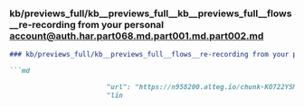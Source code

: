 ### kb/previews_full/kb__previews_full__kb__previews_full__flows__re-recording from your personal account@auth.har.part068.md.part001.md.part002.md

```md
### kb/previews_full/kb__previews_full__flows__re-recording from your personal account@auth.har.part068.md.part001.md (part 002)

```md

                        "url": "https://n958200.alteg.io/chunk-KO722YSM.js",
                        "lin
```

```

```
